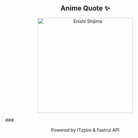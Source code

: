 <h2 align="center">Anime Quote ✨</h2>
<p align="center">
  <img src="quotes-img/2025-04-23_09-00-08.png" alt="Enishi Shijima" width="300"/>
</p>
###
<p align="center">Powered by ITzpire & Fastrul API</p>
